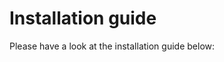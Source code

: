 <style>
	div {
		text-align: justify;
		text-justify: inter-word;
		font-family: "Times New Roman";			
	}

	object {
		display: block;
		margin: 0 auto;
	}
</style>

# Installation guide

Please have a look at the installation guide below:

<object data="/documents/Installation-guide.pdf" type="application/pdf" width="560" height="650">
</object>

